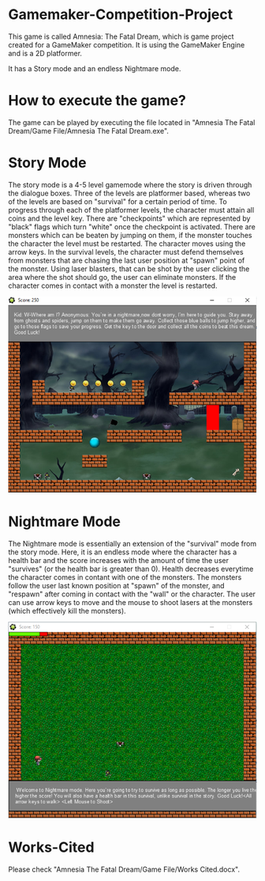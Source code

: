 # Gamemaker-Competition-Project
This game is called Amnesia: The Fatal Dream, which is game project created for a GameMaker competition. It is using the GameMaker Engine and is a 2D platformer.

It has a Story mode and an endless Nightmare mode.

# How to execute the game?
The game can be played by executing the file located in "Amnesia The Fatal Dream/Game File/Amnesia The Fatal Dream.exe".

# Story Mode
The story mode is a 4-5 level gamemode where the story is driven through the dialogue boxes. Three of the levels are platformer based, whereas two of the levels are based on "survival" for a certain period of time. To progress through each of the platformer levels, the character must attain all coins and the level key. There are "checkpoints" which are represented by "black" flags which turn "white" once the checkpoint is activated. There are monsters which can be beaten by jumping on them, if the monster touches the character the level must be restarted. The character moves using the arrow keys. In the survival levels, the character must defend themselves from monsters that are chasing the last user position at "spawn" point of the monster. Using laser blasters, that can be shot by the user clicking the area where the shot should go, the user can eliminate monsters. If the character comes in contact with a monster the level is restarted. 

<img src = "storyimage.PNG">

# Nightmare Mode
The Nightmare mode is essentially an extension of the "survival" mode from the story mode. Here, it is an endless mode where the character has a health bar and the score increases with the amount of time the user "survives" (or the health bar is greater than 0). Health decreases everytime the character comes in contant with one of the monsters. The monsters follow the user last known position at "spawn" of the monster, and "respawn" after coming in contact with the "wall" or the character. The user can use arrow keys to move and the mouse to shoot lasers at the monsters (which effectively kill the monsters).

<img src = "nightmareimage.PNG">

# Works-Cited
Please check "Amnesia The Fatal Dream/Game File/Works Cited.docx".
